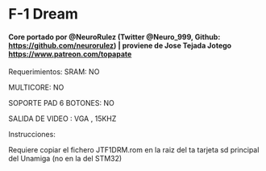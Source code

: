 # F-1 Dream

#### Core portado por @NeuroRulez (Twitter @Neuro_999, Github: https://github.com/neurorulez) | proviene de Jose Tejada Jotego https://www.patreon.com/topapate

Requerimientos:
SRAM: NO

MULTICORE: NO

SOPORTE PAD 6 BOTONES: NO

SALIDA DE VIDEO : VGA , 15KHZ

Instrucciones:

Requiere copiar el fichero JTF1DRM.rom en la raiz del ta tarjeta sd principal del Unamiga (no en la del STM32)
